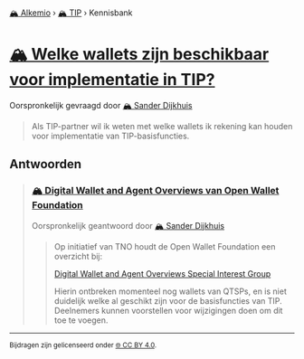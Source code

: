 [🏔️ Alkemio](https://welcome.alkem.io/) › [🏔️ TIP](https://alkem.io/tip/dashboard) › Kennisbank
# [🏔️ Welke wallets zijn beschikbaar voor implementatie in TIP?](https://alkem.io/tip/collaboration/welkewalletszijnb-9243)
Oorspronkelijk gevraagd door [🏔️ Sander Dijkhuis](https://alkem.io/user/sander-dijkhuis-3912)
>Als TIP-partner wil ik weten met welke wallets ik rekening kan houden voor implementatie van TIP-basisfuncties.
## Antwoorden
>### [🏔️ Digital Wallet and Agent Overviews van Open Wallet Foundation](https://alkem.io/tip/collaboration/welkewalletszijnb-9243/posts/digitalwalletanda-2218)
>Oorspronkelijk geantwoord door [🏔️ Sander Dijkhuis](https://alkem.io/tip/collaboration/welkewalletszijnb-9243/posts/digitalwalletanda-2218)
>>Op initiatief van TNO houdt de Open Wallet Foundation een overzicht bij:
>>
>>[Digital Wallet and Agent Overviews Special Interest Group](https://github.com/openwallet-foundation/digital-wallet-and-agent-overviews-sig)
>>
>>Hierin ontbreken momenteel nog wallets van QTSPs, en is niet duidelijk welke al geschikt zijn voor de basisfuncties van TIP. Deelnemers kunnen voorstellen voor wijzigingen doen om dit toe te voegen.
* * *
<small>Bijdragen zijn gelicenseerd onder [🌐 CC BY 4.0](https://creativecommons.org/licenses/by/4.0/deed.nl).</small>
